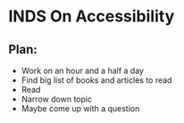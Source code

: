 # INDS On Accessibility

## Plan:
- Work on an hour and a half a day
- Find big list of books and articles to read 
- Read
- Narrow down topic
- Maybe come up with a question

## 

